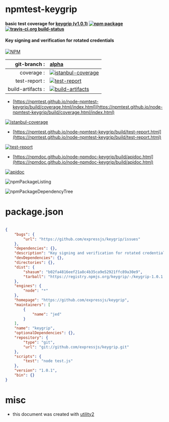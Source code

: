 # npmtest-keygrip

#### basic test coverage for  [keygrip (v1.0.1)](https://github.com/expressjs/keygrip)  [![npm package](https://img.shields.io/npm/v/npmtest-keygrip.svg?style=flat-square)](https://www.npmjs.org/package/npmtest-keygrip) [![travis-ci.org build-status](https://api.travis-ci.org/npmtest/node-npmtest-keygrip.svg)](https://travis-ci.org/npmtest/node-npmtest-keygrip)

#### Key signing and verification for rotated credentials

[![NPM](https://nodei.co/npm/keygrip.png?downloads=true&downloadRank=true&stars=true)](https://www.npmjs.com/package/keygrip)

| git-branch : | [alpha](https://github.com/npmtest/node-npmtest-keygrip/tree/alpha)|
|--:|:--|
| coverage : | [![istanbul-coverage](https://npmtest.github.io/node-npmtest-keygrip/build/coverage.badge.svg)](https://npmtest.github.io/node-npmtest-keygrip/build/coverage.html/index.html)|
| test-report : | [![test-report](https://npmtest.github.io/node-npmtest-keygrip/build/test-report.badge.svg)](https://npmtest.github.io/node-npmtest-keygrip/build/test-report.html)|
| build-artifacts : | [![build-artifacts](https://npmtest.github.io/node-npmtest-keygrip/glyphicons_144_folder_open.png)](https://github.com/npmtest/node-npmtest-keygrip/tree/gh-pages/build)|

- [https://npmtest.github.io/node-npmtest-keygrip/build/coverage.html/index.html](https://npmtest.github.io/node-npmtest-keygrip/build/coverage.html/index.html)

[![istanbul-coverage](https://npmtest.github.io/node-npmtest-keygrip/build/screenCapture.buildCi.browser.%252Ftmp%252Fbuild%252Fcoverage.lib.html.png)](https://npmtest.github.io/node-npmtest-keygrip/build/coverage.html/index.html)

- [https://npmtest.github.io/node-npmtest-keygrip/build/test-report.html](https://npmtest.github.io/node-npmtest-keygrip/build/test-report.html)

[![test-report](https://npmtest.github.io/node-npmtest-keygrip/build/screenCapture.buildCi.browser.%252Ftmp%252Fbuild%252Ftest-report.html.png)](https://npmtest.github.io/node-npmtest-keygrip/build/test-report.html)

- [https://npmdoc.github.io/node-npmdoc-keygrip/build/apidoc.html](https://npmdoc.github.io/node-npmdoc-keygrip/build/apidoc.html)

[![apidoc](https://npmdoc.github.io/node-npmdoc-keygrip/build/screenCapture.buildCi.browser.%252Ftmp%252Fbuild%252Fapidoc.html.png)](https://npmdoc.github.io/node-npmdoc-keygrip/build/apidoc.html)

![npmPackageListing](https://npmtest.github.io/node-npmtest-keygrip/build/screenCapture.npmPackageListing.svg)

![npmPackageDependencyTree](https://npmtest.github.io/node-npmtest-keygrip/build/screenCapture.npmPackageDependencyTree.svg)



# package.json

```json

{
    "bugs": {
        "url": "https://github.com/expressjs/keygrip/issues"
    },
    "dependencies": {},
    "description": "Key signing and verification for rotated credentials",
    "devDependencies": {},
    "directories": {},
    "dist": {
        "shasum": "b02fa4816eef21a8c4b35ca9e52921ffc89a30e9",
        "tarball": "https://registry.npmjs.org/keygrip/-/keygrip-1.0.1.tgz"
    },
    "engines": {
        "node": "*"
    },
    "homepage": "https://github.com/expressjs/keygrip",
    "maintainers": [
        {
            "name": "jed"
        }
    ],
    "name": "keygrip",
    "optionalDependencies": {},
    "repository": {
        "type": "git",
        "url": "git://github.com/expressjs/keygrip.git"
    },
    "scripts": {
        "test": "node test.js"
    },
    "version": "1.0.1",
    "bin": {}
}
```



# misc
- this document was created with [utility2](https://github.com/kaizhu256/node-utility2)
